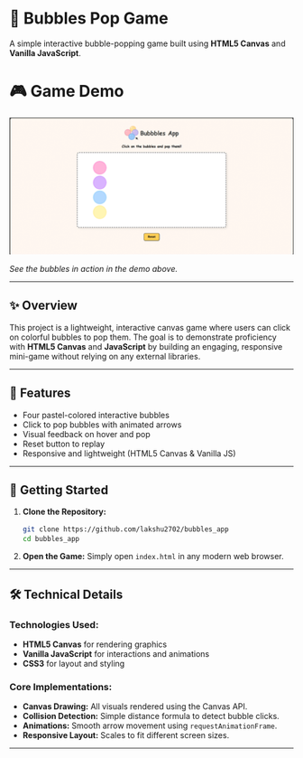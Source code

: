 # 🫧 Bubbles Pop Game
A simple interactive bubble-popping game built using **HTML5 Canvas** and **Vanilla JavaScript**.

# 🎮 Game Demo

![Bubbles App Demo](demo.gif)

*See the bubbles in action in the demo above.*

---

## ✨ Overview

This project is a lightweight, interactive canvas game where users can click on colorful bubbles to pop them. The goal is to demonstrate proficiency with **HTML5 Canvas** and **JavaScript** by building an engaging, responsive mini-game without relying on any external libraries.

---

## 🔑 Features

- Four pastel-colored interactive bubbles
- Click to pop bubbles with animated arrows
- Visual feedback on hover and pop
- Reset button to replay
- Responsive and lightweight (HTML5 Canvas & Vanilla JS)

---

## 🚀 Getting Started

1. **Clone the Repository:**
   ```bash
   git clone https://github.com/lakshu2702/bubbles_app
   cd bubbles_app
   ```

2. **Open the Game:**
   Simply open `index.html` in any modern web browser.

---

## 🛠️ Technical Details

### Technologies Used:
- **HTML5 Canvas** for rendering graphics
- **Vanilla JavaScript** for interactions and animations
- **CSS3** for layout and styling

### Core Implementations:
- **Canvas Drawing:** All visuals rendered using the Canvas API.
- **Collision Detection:** Simple distance formula to detect bubble clicks.
- **Animations:** Smooth arrow movement using `requestAnimationFrame`.
- **Responsive Layout:** Scales to fit different screen sizes.

---
